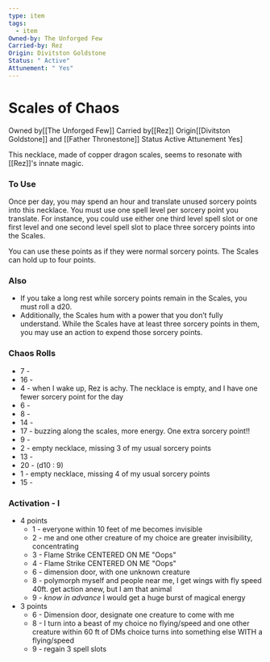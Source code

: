 ```yaml
---
type: item
tags:
  - item
Owned-by: The Unforged Few
Carried-by: Rez
Origin: Divitston Goldstone
Status: " Active"
Attunement: " Yes"
---
```


# Scales of Chaos
<span class="dataview inline-field"><span class="inline-field-key">Owned by</span><span class="inline-field-value">[[The Unforged Few]]</span></span>
<span class="dataview inline-field"><span class="inline-field-key">Carried by</span><span class="inline-field-value">[[Rez]]</span></span>
<span class="dataview inline-field"><span class="inline-field-key">Origin</span><span class="inline-field-value">[[Divitston Goldstone]] and [[Father Thronestone</span></span>]]
<span class="dataview inline-field"><span class="inline-field-key">Status</span><span class="inline-field-value"> Active</span></span>
<span class="dataview inline-field"><span class="inline-field-key">Attunement</span><span class="inline-field-value"> Yes</span></span>]

This necklace, made of copper dragon scales, seems to resonate with [[Rez]]'s innate magic. 

### To Use
Once per day, you may spend an hour and translate unused sorcery points into this necklace. You must use one spell level per sorcery point you translate. For instance, you could use either one third level spell slot or one first level and one second level spell slot to place three sorcery points into the Scales. 

You can use these points as if they were normal sorcery points. The Scales can hold up to four points. 
### Also
- If you take a long rest while sorcery points remain in the Scales, you must roll a d20.  
- Additionally, the Scales hum with a power that you don’t fully understand. While the Scales have at least three sorcery points in them, you may use an action to expend those sorcery points.

### Chaos Rolls
* 7 - 
* 16 -
* 4 - when I wake up, Rez is achy. The necklace is empty, and I have one fewer sorcery point for the day
* 6 - 
* 8 -
* 14 -
* 17 - buzzing along the scales, more energy. One extra sorcery point!!
* 9 -
* 2 - empty necklace, missing 3 of my usual sorcery points
* 13 -
* 20 - (d10 : 9) 
* 1 - empty necklace, missing 4 of my usual sorcery points
* 15 - 

### Activation - I
* 4 points
	* 1 - everyone within 10 feet of me becomes invisible
	* 2 - me and one other creature of my choice are greater invisibility, concentrating
	* 3 - Flame Strike CENTERED ON ME "Oops"
	* 4 - Flame Strike CENTERED ON ME "Oops"
	* 6 - dimension door, with one unknown creature 
	* 8 - polymorph myself and people near me, I get wings with fly speed 40ft. get action anew, but I am that animal
	* 9 - *know in advance* I would get a huge burst of magical energy
* 3 points
	* 6 - Dimension door, designate one creature to come with me
	* 8 - I turn into a beast of my choice no flying/speed and one other creature within 60 ft of DMs choice turns into something else WITH a flying/speed
	* 9 - regain 3 spell slots
